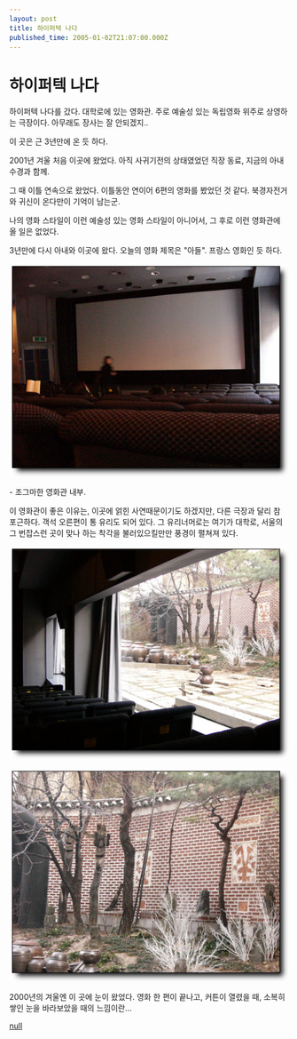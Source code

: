 ```yaml
---
layout: post
title: 하이퍼텍 나다
published_time: 2005-01-02T21:07:00.000Z
---
```


# 하이퍼텍 나다


하이퍼텍 나다를 갔다. 대학로에 있는 영화관. 주로 예술성 있는 독립영화 위주로 상영하는 극장이다. 아무래도 장사는 잘 안되겠지..

이 곳은 근 3년만에 온 듯 하다.

2001년 겨울 처음 이곳에 왔었다. 아직 사귀기전의 상태였었던 직장 동료, 지금의 아내 수경과 함께.

그 때 이틀 연속으로 왔었다. 이틀동안 연이어 6편의 영화를 봤었던 것 같다. 북경자전거와 귀신이 온다만이 기억이 남는군.

나의 영화 스타일이 이런 예술성 있는 영화 스타일이 아니어서, 그 후로 이런 영화관에 올 일은 없었다.

3년만에 다시 아내와 이곳에 왔다. 오늘의 영화 제목은 "아들". 프랑스 영화인 듯 하다.

![](../pds/200902/04/80/a0109780_498978e103d83.jpg)

\- 조그마한 영화관 내부.

이 영화관이 좋은 이유는, 이곳에 얽힌 사연때문이기도 하겠지만, 다른 극장과 달리 참 포근하다. 객석 오른편이 통 유리도 되어 있다. 그 유리너머로는 여기가 대학로, 서울의 그 번잡스런 곳이 맞나 하는 착각을 불러있으킬만만 풍경이 펼쳐져 있다.

![](../pds/200902/04/80/a0109780_498978e117bff.jpg)

![](../pds/200902/04/80/a0109780_498978e12eae3.jpg)

2000년의 겨울엔 이 곳에 눈이 왔었다. 영화 한 편이 끝나고, 커튼이 열렸을 때, 소복히 쌓인 눈을 바라보았을 때의 느낌이란...

[null](../6166828.html#6166828_1)

